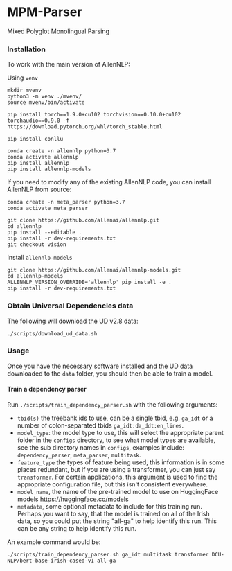 # MPM-Parser
Mixed Polyglot Monolingual Parsing

### Installation

To work with the main version of AllenNLP:

Using `venv`

```
mkdir mvenv
python3 -m venv ./mvenv/
source mvenv/bin/activate

pip install torch==1.9.0+cu102 torchvision==0.10.0+cu102 torchaudio==0.9.0 -f https://download.pytorch.org/whl/torch_stable.html

pip install conllu
```


```
conda create -n allennlp python=3.7
conda activate allennlp
pip install allennlp
pip install allennlp-models
```

If you need to modify any of the existing AllenNLP code, you can install AllenNLP from source:
```
conda create -n meta_parser python=3.7
conda activate meta_parser

git clone https://github.com/allenai/allennlp.git
cd allennlp
pip install --editable .
pip install -r dev-requirements.txt
git checkout vision
```
Install `allennlp-models`
```
git clone https://github.com/allenai/allennlp-models.git
cd allennlp-models
ALLENNLP_VERSION_OVERRIDE='allennlp' pip install -e .
pip install -r dev-requirements.txt
```

### Obtain Universal Dependencies data
The following will download the UD v2.8 data:
```
./scripts/download_ud_data.sh
```

### Usage

Once you have the necessary software installed and the UD data downloaded to the `data` folder, you should then be able to train a model.

#### Train a dependency parser
Run `./scripts/train_dependency_parser.sh` with the following arguments:
- `tbid(s)` the treebank ids to use, can be a single tbid, e.g. `ga_idt` or a number of colon-separated tbids `ga_idt:da_ddt:en_lines`.
- `model_type`: the model type to use, this will select the appropriate parent folder in the `configs` directory, to see what model types are available, see the sub directory names in `configs`, examples include: `dependency_parser`, `meta_parser`, `multitask`.
- `feature_type` the types of feature being used, this information is in some places redundant, but if you are using a transformer, you can just say `transformer`. For certain applications, this argument is used to find the appropriate configuration file, but this isn't consistent everywhere.
- `model_name`, the name of the pre-trained model to use on HuggingFace models https://huggingface.co/models
- `metadata`, some optional metadata to include for this training run. Perhaps you want to say, that the model is trained on all of the Irish data, so you could put the string "all-ga" to help identify this run. This can be any string to help identify this run.

An example command would be:

```
./scripts/train_dependency_parser.sh ga_idt multitask transformer DCU-NLP/bert-base-irish-cased-v1 all-ga
```
